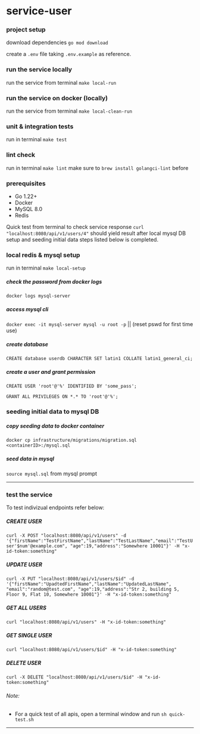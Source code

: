# service-user

### project setup

download dependencies `go mod download`

create a `.env` file taking `.env.example` as reference.

### run the service locally

run the service from terminal `make local-run`

### run the service on docker (locally)

run the service from terminal `make local-clean-run`

### unit & integration tests

run in terminal `make test`

### lint check

run in terminal `make lint`
make sure to `brew install golangci-lint` before

### prerequisites

- Go 1.22+
- Docker
- MySQL 8.0
- Redis

Quick test from terminal to check service response `curl "localhost:8080/api/v1/users/4"` should yield result after local mysql DB setup and seeding initial data steps listed below is completed.

### local redis & mysql setup

run in terminal `make local-setup`

##### check the password from docker logs

`docker logs mysql-server`

##### access mysql cli

`docker exec -it mysql-server mysql -u root -p`  || (reset pswd for first time use)

##### create database

`CREATE database userdb CHARACTER SET latin1 COLLATE latin1_general_ci;`

##### create a user and grant permission

`CREATE USER 'root'@'%' IDENTIFIED BY 'some_pass';`

`GRANT ALL PRIVILEGES ON *.* TO 'root'@'%';`

### seeding initial data to mysql DB

##### copy seeding data to docker container

`docker cp infrastructure/migrations/migration.sql <containerID>:/mysql.sql`

##### seed data in mysql

`source mysql.sql` from mysql prompt

---

### test the service

To test indivizual endpoints refer below:

##### CREATE USER

`curl -X POST "localhost:8080/api/v1/users" -d '{"firstName":"TestFirstName","lastName":"TestLastName","email":"TestUser'$num'@example.com", "age":19,"address":"Somewhere 10001"}' -H "x-id-token:something"`

##### UPDATE USER

`curl -X PUT "localhost:8080/api/v1/users/$id" -d '{"firstName":"UpadtedFirstName","lastName":"UpdatedLastName", "email":"random@test.com", "age":19,"address":"Str 2, building 5, Floor 9, Flat 10, Somewhere 10001"}' -H "x-id-token:something"`

##### GET ALL USERS

`curl "localhost:8080/api/v1/users" -H "x-id-token:something"`

##### GET SINGLE USER

`curl "localhost:8080/api/v1/users/$id" -H "x-id-token:something"`

##### DELETE USER

`curl -X DELETE "localhost:8080/api/v1/users/$id" -H "x-id-token:something"`


###### Note: 
- For a quick test of all apis, open a terminal window and run `sh quick-test.sh`

----